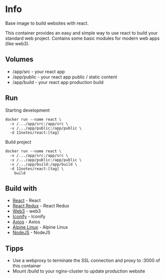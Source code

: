 # Info
Base image to build websites with react.

This container provides an easy and simple way to use react to build your standard web project.
Contains some basic modules for modern web apps (like web3).

## Volumes
* /app/src - your react app
* /app/public - your react app public / static content
* /app/build - your react app production build

## Run
Starting development
```shell
docker run --name react \
  -v /.../app/src:/app/src \
  -v /.../app/public:/app/public \
  -d 11notes/react:[tag]
```

Build project
```shell
docker run --name react \
  -v /.../app/src:/app/src \
  -v /.../app/public:/app/public \
  -v /.../app/build:/app/build \
  -d 11notes/react:[tag] \
    build
```

## Build with
* [React](https://reactjs.org/) - React
* [React Redux](https://react-redux.js.org/) - React Redux
* [Web3](https://www.npmjs.com/package/web3) - web3
* [Iconify](https://docs.iconify.design/icon-components/react/) - Iconify
* [Axios](https://www.npmjs.com/package/axios) - Axios
* [Alpine Linux](https://alpinelinux.org/) - Alpine Linux
* [NodeJS](https://nodejs.org/en/) - NodeJS

## Tipps
* Use a webproxy to terminate the SSL connection and proxy to :3000 of this container
* Mount /build to your nginx-cluster to update production website